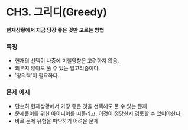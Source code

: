 # CH3. 그리디(Greedy)   
 #### 현재상황에서 지금 당장 좋은 것만 고르는 방법

 ### 특징
  * 현재의 선택이 나중에 미칠영향은 고려하지 않음.
  * 외우지 않아도 풀 수 있는 알고리즘이다.
  * '창의력'이 필요하다.

 ### 문제 예시   
  * 단순히 현재상황에서 가장 좋은 것을 선택해도 풀 수 있는 문제
  * 문제풀이를 위한 아이디어를 떠올리고, 이것이 정당한지 검토할 수 있어야한다.
  * 바로 문제 유형을 파악하기 어려운 문제  